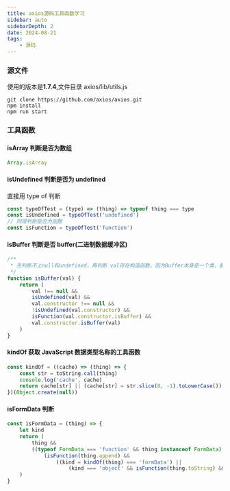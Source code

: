```yaml
---
title: axios源码工具函数学习
sidebar: auto
sidebarDepth: 2
date: 2024-08-21
tags:
    - 源码
---
```


### 源文件

使用的版本是**1.7.4**,文件目录 axios/lib/utils.js

```shell
git clone https://github.com/axios/axios.git
npm install
npm run start
```

### 工具函数

#### isArray 判断是否为数组

```js
Array.isArray
```

#### isUndefined 判断是否为 undefined

直接用 type of 判断

```js
const typeOfTest = (type) => (thing) => typeof thing === type
const isUndefined = typeOfTest('undefined')
// 同理判断是否为函数
const isFunction = typeOfTest('function')
```

#### isBuffer 判断是否 buffer(二进制数据缓冲区)

```js
/**
 * 先判断不上null和undefined，再判断 val存在构造函数，因为Buffer本身是一个类，最后通过自身的isBuffer方法判断
 */
function isBuffer(val) {
    return (
        val !== null &&
        isUndefined(val) &&
        val.constructor !== null &&
        !isUndefined(val.constructor) &&
        isFunction(val.constructor.isBuffer) &&
        val.constructor.isBuffer(val)
    )
}
```

#### kindOf 获取 JavaScript 数据类型名称的工具函数

```js
const kindOf = ((cache) => (thing) => {
    const str = toString.call(thing)
    console.log('cache', cache)
    return cache[str] || (cache[str] = str.slice(8, -1).toLowerCase())
})(Object.create(null))
```

#### isFormData 判断

```js
const isFormData = (thing) => {
    let kind
    return (
        thing &&
        ((typeof FormData === 'function' && thing instanceof FormData) ||
            (isFunction(thing.append) &&
                ((kind = kindOf(thing) === 'formData') ||
                    (kind === 'object' && isFunction(thing.toString) && thing.toString() === '[object FormData]'))))
    )
}
```

